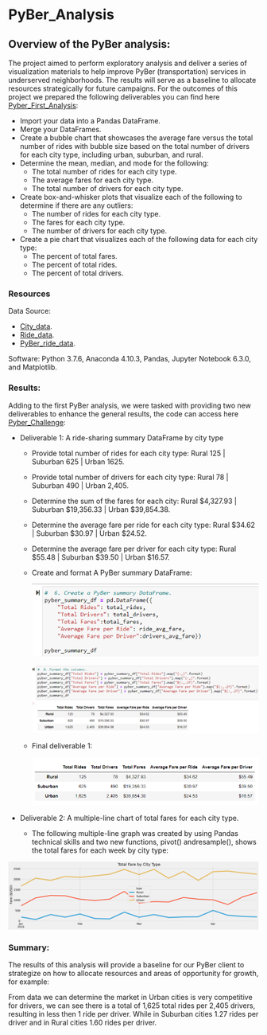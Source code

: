 # **PyBer_Analysis**

## Overview of the PyBer analysis: 

The project aimed to perform exploratory analysis and deliver a series of visualization materials to help improve PyBer (transportation) services in underserved neighborhoods. The results will serve as a baseline to allocate resources strategically for future campaigns. For the outcomes of this project we prepared the following deliverables you can find here [Pyber_First_Analysis](https://github.com/chocoplace/PyBer_Analysis/blob/main/PyBer.ipynb): 
- Import your data into a Pandas DataFrame.
- Merge your DataFrames.
- Create a bubble chart that showcases the average fare versus the total number of rides with bubble size based on the total number of drivers for each city type, including urban, suburban, and rural.
- Determine the mean, median, and mode for the following:
  - The total number of rides for each city type.
  - The average fares for each city type.
  - The total number of drivers for each city type.
- Create box-and-whisker plots that visualize each of the following to determine if there are any outliers:
  - The number of rides for each city type.
  - The fares for each city type.
  - The number of drivers for each city type.
- Create a pie chart that visualizes each of the following data for each city type:
  - The percent of total fares.
  - The percent of total rides.
  - The percent of total drivers.

### Resources

Data Source:
- [City_data](https://github.com/chocoplace/PyBer_Analysis/blob/main/Resources/city_data.csv).
- [Ride_data](https://github.com/chocoplace/PyBer_Analysis/blob/main/Resources/ride_data.csv).
- [PyBer_ride_data](https://github.com/chocoplace/PyBer_Analysis/blob/main/Resources/PyBer_ride_data.csv).

Software: Python 3.7.6, Anaconda 4.10.3, Pandas, Jupyter Notebook 6.3.0, and Matplotlib. 

### Results:

Adding to the first PyBer analysis, we were tasked with providing two new deliverables to enhance the general results, the code can access here [Pyber_Challenge](https://github.com/chocoplace/PyBer_Analysis/blob/main/PyBer_Challenge.ipynb): 
- Deliverable 1: A ride-sharing summary DataFrame by city type 
  - Provide total number of rides for each city type: Rural 125 | Suburban 625 | Urban 1625.
  - Provide  total number of drivers for each city type: Rural 78 | Suburban 490 | Urban 2,405.
  - Determine the sum of the fares for each city: Rural $4,327.93 | Suburban $19,356.33 | Urban $39,854.38. 
  - Determine the average fare per ride for each city type: Rural $34.62 | Suburban $30.97 | Urban $24.52.
  - Determine the average fare per driver for each city type: Rural $55.48 | Suburban $39.50 | Urban $16.57.
  - Create and format A PyBer summary DataFrame:
      
    ![Fig.1](https://github.com/chocoplace/PyBer_Analysis/blob/main/analysis/D1.%20PyBer%20Summary%20DataFrame%201.png)
  
    ![Fig.2](https://github.com/chocoplace/PyBer_Analysis/blob/main/analysis/D1.%20PyBer%20Summary%20DataFrame%202.png)
    
  - Final deliverable 1: 
  
    ![Fig.3](https://github.com/chocoplace/PyBer_Analysis/blob/main/analysis/D1.%20PyBer%20Summary%20DataFrame%203.png)


- Deliverable 2: A multiple-line chart of total fares for each city type. 

  - The following  multiple-line graph was created by using Pandas technical skills and two new functions, pivot() andresample(), shows the total fares for each week by city type:

![PBer_fare_summary](https://github.com/chocoplace/PyBer_Analysis/blob/main/analysis/PyBer_fare_summary.png)

### Summary:

The results of this analysis will provide a baseline for our PyBer client to strategize on how to allocate resources and areas of opportunity for growth, for example: 

From data we can determine the market in Urban cities is very competitive for drivers, we can see there is a total of 1,625 total rides per 2,405 drivers, resulting in less then 1 ride per driver.  While in Suburban cities 1.27 rides per driver and in Rural cities 1.60 rides per driver. 


